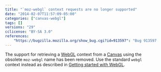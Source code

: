 ```yaml
---
title: "`moz-webgl` context requests are no longer supported"
date: "2014-02-07T11:57:09-05:00"
categories: ["canvas-webgl"]
tags: []
versions: "29"
cclicense: "BY-SA 3.0"
references:
    "https://bugzilla.mozilla.org/show_bug.cgi?id=913597": "Bug 913597 – Remove support for \'moz-webgl\' context requests"
---
```

The support for retrieving a [WebGL](https://developer.mozilla.org/en-US/docs/Web/WebGL) context from a [Canvas](https://developer.mozilla.org/en-US/docs/HTML/Canvas) using the obsolete `moz-webgl` name has been removed. Use the standard `webgl` context instead as described in [Getting started with WebGL](https://developer.mozilla.org/en-US/docs/Web/WebGL/Getting_started_with_WebGL#Creating_a_WebGL.C2.A0context).
